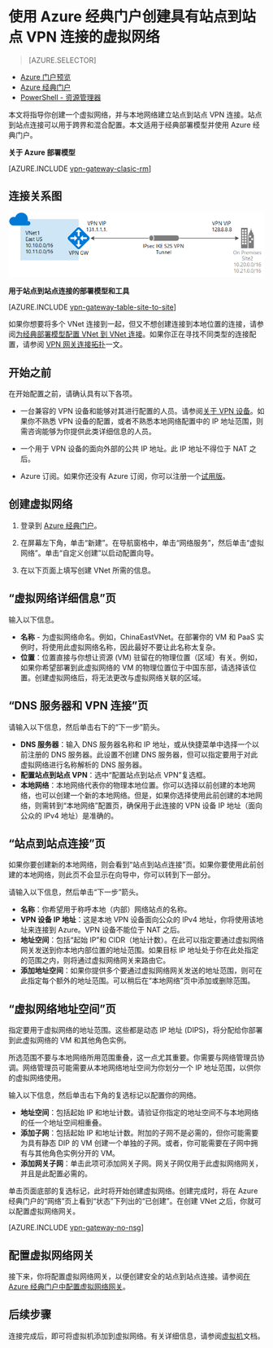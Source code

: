 <properties
   pageTitle="使用 Azure 经典门户创建具有站点到站点 VPN 网关连接的虚拟网络 | Azure"
   description="创建使用 S2S VPN 网关连接的 VNet，以便通过经典部署模型进行跨界配置和混合配置。"
   services="vpn-gateway"
   documentationCenter=""
   authors="cherylmc"
   manager="carmonm"
   editor=""
   tags="azure-service-management"/>

<tags
   ms.service="vpn-gateway"
   ms.date="05/13/2016"
   wacn.date="06/24/2016"/>

# 使用 Azure 经典门户创建具有站点到站点 VPN 连接的虚拟网络

> [AZURE.SELECTOR]
- [Azure 门户预览](/documentation/articles/vpn-gateway-howto-site-to-site-resource-manager-portal)
- [Azure 经典门户](/documentation/articles/vpn-gateway-site-to-site-create)
- [PowerShell - 资源管理器](/documentation/articles/vpn-gateway-create-site-to-site-rm-powershell)


本文将指导你创建一个虚拟网络，并与本地网络建立站点到站点 VPN 连接。站点到站点连接可以用于跨界和混合配置。本文适用于经典部署模型并使用 Azure 经典门户。

**关于 Azure 部署模型**

[AZURE.INCLUDE [vpn-gateway-clasic-rm](../includes/vpn-gateway-classic-rm-include.md)]

## 连接关系图
 
![站点到站点示意图](./media/vpn-gateway-site-to-site-create/site2site.png "站点到站点")

**用于站点到站点连接的部署模型和工具**

[AZURE.INCLUDE [vpn-gateway-table-site-to-site](../includes/vpn-gateway-table-site-to-site-include.md)]
 
如果你想要将多个 VNet 连接到一起，但又不想创建连接到本地位置的连接，请参阅[为经典部署模型配置 VNet 到 VNet 连接](/documentation/articles/virtual-networks-configure-vnet-to-vnet-connection)。如果你正在寻找不同类型的连接配置，请参阅 [VPN 网关连接拓扑](/documentation/articles/vpn-gateway-topology)一文。

 
## 开始之前

在开始配置之前，请确认具有以下各项。

- 一台兼容的 VPN 设备和能够对其进行配置的人员。请参阅[关于 VPN 设备](/documentation/articles/vpn-gateway-about-vpn-devices)。如果你不熟悉 VPN 设备的配置，或者不熟悉本地网络配置中的 IP 地址范围，则需咨询能够为你提供此类详细信息的人员。

-  一个用于 VPN 设备的面向外部的公共 IP 地址。此 IP 地址不得位于 NAT 之后。

- Azure 订阅。如果你还没有 Azure 订阅，你可以注册一个[试用版](/pricing/1rmb-trial)。


## 创建虚拟网络

1. 登录到 [Azure 经典门户](https://manage.windowsazure.cn)。

2. 在屏幕左下角，单击“新建”。在导航窗格中，单击“网络服务”，然后单击“虚拟网络”。单击“自定义创建”以启动配置向导。

3. 在以下页面上填写创建 VNet 所需的信息。

## “虚拟网络详细信息”页

输入以下信息。

- **名称** - 为虚拟网络命名。例如，ChinaEastVNet。在部署你的 VM 和 PaaS 实例时，将使用此虚拟网络名称，因此最好不要让此名称太复杂。
- **位置**：位置直接与你想让资源 (VM) 驻留在的物理位置（区域）有关。例如，如果你希望部署到此虚拟网络的 VM 的物理位置位于中国东部，请选择该位置。创建虚拟网络后，将无法更改与虚拟网络关联的区域。

## “DNS 服务器和 VPN 连接”页

请输入以下信息，然后单击右下的“下一步”箭头。

- **DNS 服务器**：输入 DNS 服务器名称和 IP 地址，或从快捷菜单中选择一个以前注册的 DNS 服务器。此设置不创建 DNS 服务器，但可以指定要用于对此虚拟网络进行名称解析的 DNS 服务器。
- **配置站点到站点 VPN**：选中“配置站点到站点 VPN”复选框。
- **本地网络**：本地网络代表你的物理本地位置。你可以选择以前创建的本地网络，也可以创建一个新的本地网络。但是，如果你选择使用此前创建的本地网络，则需转到“本地网络”配置页，确保用于此连接的 VPN 设备 IP 地址（面向公众的 IPv4 地址）是准确的。

## “站点到站点连接”页

如果你要创建新的本地网络，则会看到“站点到站点连接”页。如果你要使用此前创建的本地网络，则此页不会显示在向导中，你可以转到下一部分。

请输入以下信息，然后单击“下一步”箭头。

- 	**名称**：你希望用于称呼本地（内部）网络站点的名称。
- 	**VPN 设备 IP 地址**：这是本地 VPN 设备面向公众的 IPv4 地址，你将使用该地址来连接到 Azure。VPN 设备不能位于 NAT 之后。
- 	**地址空间**：包括“起始 IP”和 CIDR（地址计数）。在此可以指定要通过虚拟网络网关发送到你本地内部位置的地址范围。如果目标 IP 地址处于你在此处指定的范围之内，则将通过虚拟网络网关来路由它。
- 	**添加地址空间**：如果你提供多个要通过虚拟网络网关发送的地址范围，则可在此指定每个额外的地址范围。可以稍后在“本地网络”页中添加或删除范围。

## “虚拟网络地址空间”页

指定要用于虚拟网络的地址范围。这些都是动态 IP 地址 (DIPS)，将分配给你部署到此虚拟网络的 VM 和其他角色实例。

所选范围不要与本地网络所用范围重叠，这一点尤其重要。你需要与网络管理员协调。网络管理员可能需要从本地网络地址空间为你划分一个 IP 地址范围，以供你的虚拟网络使用。

输入以下信息，然后单击右下角的复选标记以配置你的网络。

- **地址空间**：包括起始 IP 和地址计数。请验证你指定的地址空间不与本地网络的任一个地址空间相重叠。
- **添加子网**：包括起始 IP 和地址计数。附加的子网不是必需的，但你可能需要为具有静态 DIP 的 VM 创建一个单独的子网。或者，你可能需要在子网中拥有与其他角色实例分开的 VM。
- **添加网关子网**：单击此项可添加网关子网。网关子网仅用于此虚拟网络网关，并且是此配置必需的。

单击页面底部的复选标记，此时将开始创建虚拟网络。创建完成时，将在 Azure 经典门户的“网络”页上看到“状态”下列出的“已创建”。在创建 VNet 之后，你就可以配置虚拟网络网关。

[AZURE.INCLUDE [vpn-gateway-no-nsg](../includes/vpn-gateway-no-nsg-include.md)]

## 配置虚拟网络网关

接下来，你将配置虚拟网络网关，以便创建安全的站点到站点连接。请参阅[在 Azure 经典门户中配置虚拟网络网关](/documentation/articles/vpn-gateway-configure-vpn-gateway-mp)。

## 后续步骤

连接完成后，即可将虚拟机添加到虚拟网络。有关详细信息，请参阅[虚拟机](/documentation/services/virtual-machines)文档。

<!---HONumber=Mooncake_0613_2016-->
